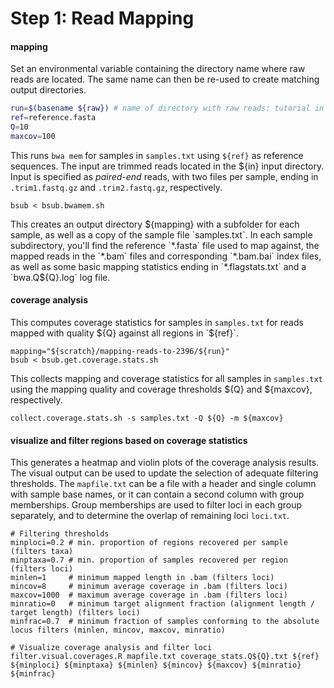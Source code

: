# Step 1: Read Mapping
#### mapping

Set an environmental variable containing the directory name where raw reads are located. The same name can then be re-used to create matching output directories.

```bash
run=$(basename ${raw}) # name of directory with raw reads: tutorial in this example
ref=reference.fasta
Q=10
maxcov=100
```


This runs `bwa mem` for samples in `samples.txt` using `${ref}` as reference sequences. The input are trimmed reads located in the ${in} input directory. Input is specified as *paired-end* reads, with two files per sample, ending in `.trim1.fastq.gz` and `.trim2.fastq.gz`, respectively.


```
bsub < bsub.bwamem.sh
```
This creates an output directory ${mapping} with a subfolder for each sample, as well as a copy of the sample file `samples.txt`. In each sample subdirectory, you'll find the reference `*.fasta` file used to map against, the mapped reads in the `*.bam` files and corresponding `*.bam.bai` index files, as well as some basic mapping statistics ending in `*.flagstats.txt` and a `bwa.Q${Q}.log` log file.

#### coverage analysis
This computes coverage statistics for samples in `samples.txt` for reads mapped with quality ${Q} against all regions in `${ref}`.
```
mapping="${scratch}/mapping-reads-to-2396/${run}"
bsub < bsub.get.coverage.stats.sh
```

This collects mapping and coverage statistics for all samples in `samples.txt` using the mapping quality and coverage thresholds ${Q} and ${maxcov}, respectively.
```
collect.coverage.stats.sh -s samples.txt -Q ${Q} -m ${maxcov}
```

#### visualize and filter regions based on coverage statistics
This generates a heatmap and violin plots of the coverage analysis results. The visual output can be used to update the selection of adequate filtering thresholds. The ```mapfile.txt``` can be a file with a header and single column with sample base names, or it can contain a second column with group memberships. Group memberships are used to filter loci in each group separately, and to determine the overlap of remaining loci ```loci.txt```.
```
# Filtering thresholds
minploci=0.2 # min. proportion of regions recovered per sample (filters taxa)
minptaxa=0.7 # min. proportion of samples recovered per region (filters loci)
minlen=1     # minimum mapped length in .bam (filters loci)
mincov=8     # minimum average coverage in .bam (filters loci)
maxcov=1000  # maximum average coverage in .bam (filters loci)
minratio=0   # minimum target alignment fraction (alignment length / target length) (filters loci)
minfrac=0.7  # minimum fraction of samples conforming to the absolute locus filters (minlen, mincov, maxcov, minratio)

# Visualize coverage analysis and filter loci
filter.visual.coverages.R mapfile.txt coverage_stats.Q${Q}.txt ${ref} ${minploci} ${minptaxa} ${minlen} ${mincov} ${maxcov} ${minratio} ${minfrac}
````
